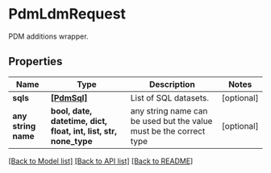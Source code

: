 # PdmLdmRequest

PDM additions wrapper.

## Properties
Name | Type | Description | Notes
------------ | ------------- | ------------- | -------------
**sqls** | [**[PdmSql]**](PdmSql.md) | List of SQL datasets. | [optional] 
**any string name** | **bool, date, datetime, dict, float, int, list, str, none_type** | any string name can be used but the value must be the correct type | [optional]

[[Back to Model list]](../README.md#documentation-for-models) [[Back to API list]](../README.md#documentation-for-api-endpoints) [[Back to README]](../README.md)


